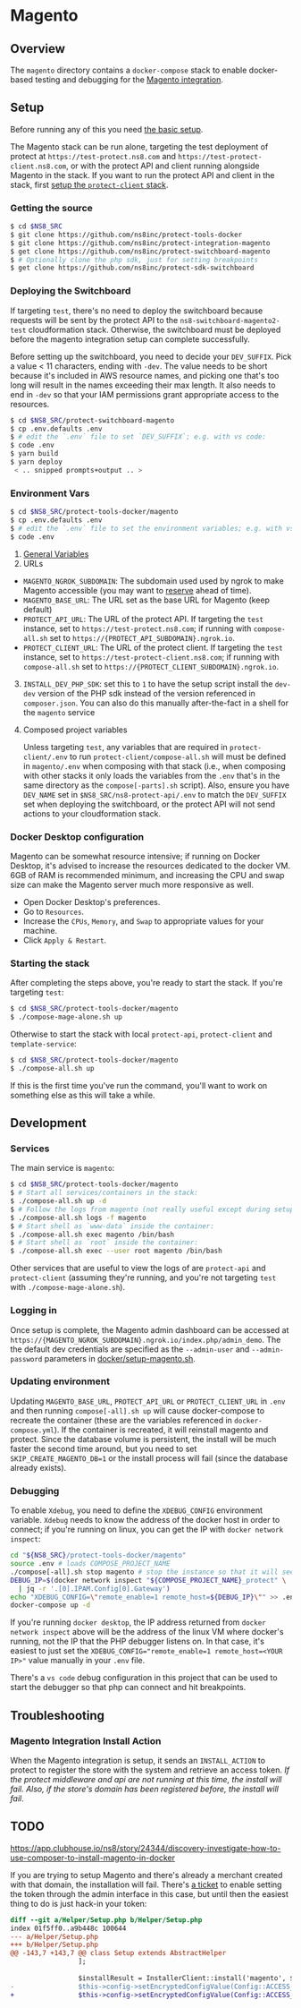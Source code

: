 
# Magento

## Overview

The `magento` directory contains a `docker-compose` stack to enable docker-based testing and debugging for the [Magento integration](https://github.com/ns8inc/protect-integration-magento).

## Setup

Before running any of this you need [the basic setup](./overview.md#setup).

The Magento stack can be run alone, targeting the test deployment of protect at `https://test-protect.ns8.com` and `https://test-protect-client.ns8.com`, or with the protect API and client running alongside Magento in the stack. If you want to run the protect API and client in the stack, first [setup the `protect-client` stack](./protect-client.md).

### Getting the source

```bash
$ cd $NS8_SRC
$ git clone https://github.com/ns8inc/protect-tools-docker
$ git clone https://github.com/ns8inc/protect-integration-magento
$ get clone https://github.com/ns8inc/protect-switchboard-magento
$ # Optionally clone the php sdk, just for setting breakpoints
$ get clone https://github.com/ns8inc/protect-sdk-switchboard
```

### Deploying the Switchboard

If targeting `test`, there's no need to deploy the switchboard because requests will be sent by the protect API to the `ns8-switchboard-magento2-test` cloudformation stack. Otherwise, the switchboard must be deployed before the magento integration setup can complete successfully.

Before setting up the switchboard, you need to decide your `DEV_SUFFIX`.  Pick a value < 11 characters, ending with `-dev`.  The value needs to be short because it's included in AWS resource names, and picking one that's too long will result in the names exceeding their max length. It also needs to end in `-dev` so that your IAM permissions grant appropriate access to the resources.

```bash
$ cd $NS8_SRC/protect-switchboard-magento
$ cp .env.defaults .env
$ # edit the `.env` file to set `DEV_SUFFIX`; e.g. with vs code:
$ code .env
$ yarn build 
$ yarn deploy
 < .. snipped prompts+output .. >
```

### Environment Vars

```bash
$ cd $NS8_SRC/protect-tools-docker/magento
$ cp .env.defaults .env
$ # edit the `.env` file to set the environment variables; e.g. with vs code:
$ code .env
```

 1. [General Variables](./overview.md#Environment)
 2. URLs
   - `MAGENTO_NGROK_SUBDOMAIN`: The subdomain used used by ngrok to make Magento accessible (you may want to [reserve](./overview.md#ngrok) ahead of time).
   - `MAGENTO_BASE_URL`: The URL set as the base URL for Magento (keep default)
   - `PROTECT_API_URL`: The URL of the protect API. If targeting the `test` instance, set to `https://test-protect.ns8.com`; if running with `compose-all.sh` set to `https://{PROTECT_API_SUBDOMAIN}.ngrok.io`.
   - `PROTECT_CLIENT_URL`: The URL of the protect client. If targeting the `test` instance, set to `https://test-protect-client.ns8.com`;  if running with `compose-all.sh` set to `https://{PROTECT_CLIENT_SUBDOMAIN}.ngrok.io`.
 3. `INSTALL_DEV_PHP_SDK`: set this to `1` to have the setup script install the `dev-dev` version of the PHP sdk instead of the version referenced in `composer.json`. You can also do this manually after-the-fact in a shell for the `magento` service
 4. Composed project variables

    Unless targeting `test`, any variables that are required in `protect-client/.env` to run `protect-client/compose-all.sh` will must be defined in `magento/.env` when composing with that stack (i.e., when composing with other stacks it only loads the variables from the `.env` that's in the same directory as the `compose[-parts].sh` script).  Also, ensure you have `DEV_NAME` set in `$NS8_SRC/ns8-protect-api/.env` to match the `DEV_SUFFIX` set when deploying the switchboard, or the protect API will not send actions to your cloudformation stack.

### Docker Desktop configuration

Magento can be somewhat resource intensive; if running on Docker Desktop, it's advised to increase the resources dedicated to the docker VM.  6GB of RAM is recommended minimum, and increasing the CPU and swap size can make the Magento server much more responsive as well.

- Open Docker Desktop's preferences.
- Go to `Resources`.
- Increase the `CPUs`, `Memory`, and `Swap` to appropriate values for your machine.
- Click `Apply & Restart`.

### Starting the stack

After completing the steps above, you're ready to start the stack.  If you're targeting `test`:

```bash
$ cd $NS8_SRC/protect-tools-docker/magento
$ ./compose-mage-alone.sh up
```

Otherwise to start the stack with local `protect-api`, `protect-client` and `template-service`:

```bash
$ cd $NS8_SRC/protect-tools-docker/magento
$ ./compose-all.sh up
```

If this is the first time you've run the command, you'll want to work on something else as this will take a while.

## Development

### Services

The main service is `magento`:

```bash
$ cd $NS8_SRC/protect-tools-docker/magento
$ # Start all services/containers in the stack:
$ ./compose-all.sh up -d
$ # Follow the logs from magento (not really useful except during setup):
$ ./compose-all.sh logs -f magento
$ # Start shell as `www-data` inside the container:
$ ./compose-all.sh exec magento /bin/bash
$ # Start shell as `root` inside the container:
$ ./compose-all.sh exec --user root magento /bin/bash
```

Other services that are useful to view the logs of are `protect-api` and `protect-client` (assuming they're running, and you're not targeting `test` with `./compose-mage-alone.sh`).

### Logging in

Once setup is complete, the Magento admin dashboard can be accessed at `https://{MAGENTO_NGROK_SUBDOMAIN}.ngrok.io/index.php/admin_demo`. The the default dev credentials are specified as the `--admin-user` and `--admin-password` parameters in [docker/setup-magento.sh](../magento/build-context/setup-magento.sh).

### Updating environment

Updating `MAGENTO_BASE_URL`, `PROTECT_API_URL` or `PROTECT_CLIENT_URL` in `.env` and then running `compose[-all].sh up` will cause docker-compose to recreate the container (these are the variables referenced in `docker-compose.yml`). If the container is recreated, it will reinstall magento and protect. Since the database volume is persistent, the install will be much faster the second time around, but you need to set `SKIP_CREATE_MAGENTO_DB=1` or the install process will fail (since the database already exists).

### Debugging

To enable `Xdebug`, you need to define the `XDEBUG_CONFIG` environment variable. `Xdebug` needs to know the address of the docker host in order to connect; if you're running on linux, you can get the IP with `docker network inspect`:

```bash
cd "${NS8_SRC}/protect-tools-docker/magento"
source .env # loads COMPOSE_PROJECT_NAME
./compose[-all].sh stop magento # stop the instance so that it will see the new ENV values
DEBUG_IP=$(docker network inspect "${COMPOSE_PROJECT_NAME}_protect" \
  | jq -r '.[0].IPAM.Config[0].Gateway')
echo "XDEBUG_CONFIG=\"remote_enable=1 remote_host=${DEBUG_IP}\"" >> .env
docker-compose up -d
```

If you're running `docker desktop`, the IP address returned from `docker network inspect` above will be the address of the linux VM where docker's running, not the IP that the PHP debugger listens on.  In that case, it's easiest to just set the `XDEBUG_CONFIG="remote_enable=1 remote_host=<YOUR IP>"` value manually in your `.env` file.

There's a `vs code` debug configuration in this project that can be used to start the debugger so that php can connect and hit breakpoints.

## Troubleshooting

### Magento Integration Install Action

When the Magento integration is setup, it sends an `INSTALL_ACTION` to protect to register the store with the system and retrieve an access token. *If the protect middleware and api are not running at this time, the install will fail.  Also, if the store's domain has been registered before, the install will fail*.

## TODO

https://app.clubhouse.io/ns8/story/24344/discovery-investigate-how-to-use-composer-to-install-magento-in-docker

If you are trying to setup Magento and there's already a merchant created with that domain, the installation will fail. There's [a ticket](https://app.clubhouse.io/ns8/story/24347/gracefully-handle-setup-install-failures) to enable setting the token through the admin interface in this case, but until then the easiest thing to do is just hack-in your token:

```diff
diff --git a/Helper/Setup.php b/Helper/Setup.php
index 01f5ff0..a9b448c 100644
--- a/Helper/Setup.php
+++ b/Helper/Setup.php
@@ -143,7 +143,7 @@ class Setup extends AbstractHelper
                 ];
 
                 $installResult = InstallerClient::install('magento', $installRequestData);
-                $this->config->setEncryptedConfigValue(Config::ACCESS_TOKEN_CONFIG_KEY, $installResult['accessToken']);
+                $this->config->setEncryptedConfigValue(Config::ACCESS_TOKEN_CONFIG_KEY, 'c5f2a6e6-4991-4598-aadd-15f03f209339'); //$installResult['accessToken']);
```
